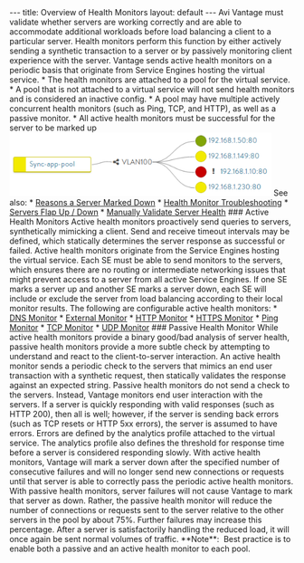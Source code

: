 <html>
 <head></head>
 <body>
  --- title: Overview of Health Monitors layout: default --- Avi Vantage must validate whether servers are working correctly and are able to accommodate additional workloads before load balancing a client to a particular server. Health monitors perform this function by either actively sending a synthetic transaction to a server or by passively monitoring client experience with the server. Vantage sends active health monitors on a periodic basis that originate from Service Engines hosting&nbsp;the virtual service. * The health monitors are attached to a&nbsp;pool for the virtual service. * A pool that is not attached to a virtual service will not send health monitors and is considered an inactive config. * A pool may have multiple actively concurrent health monitors (such as Ping, TCP, and HTTP), as well as a passive monitor. * All active health monitors must be successful for the server to be marked up 
  <a href="img/PoolMonitor.png"><img src="img/PoolMonitor.png" alt="PoolMonitor" width="463" height="112"></a> See also: * 
  <a href="/docs/16.2.2">Reasons a Server Marked Down</a> * 
  <a href="/health-monitor-troubleshooting/">Health Monitor Troubleshooting</a> * 
  <a href="/servers-flapping-up-down/">Servers Flap Up / Down</a> * 
  <a href="/manually-validate-server-health/">Manually Validate Server Health</a> ### Active Health Monitors Active health monitors proactively send queries to servers, synthetically mimicking a client. Send and receive timeout intervals may be defined, which statically determines the server response as successful or failed. Active health monitors originate from the Service Engines hosting the&nbsp;virtual service. Each SE must be able to send monitors to the servers, which ensures there are no routing or intermediate networking issues that might prevent access to a server from all active Service Engines. If&nbsp;one SE marks a server up and another SE marks a server down, each SE will include or exclude the server from load balancing according to their local monitor results. The following are configurable active health monitors: * 
  <a href="/dns-health-monitor/">DNS Monitor</a> * 
  <a href="/external-health-monitor/">External Monitor</a> * 
  <a href="/http-health-monitor/">HTTP Monitor</a> * 
  <a href="/https-health-monitor/">HTTPS Monitor</a> * 
  <a href="/ping-health-monitor/">Ping Monitor</a> * 
  <a href="/tcp-health-monitor/">TCP Monitor</a> * 
  <a href="/udp-health-monitor/">UDP Monitor</a> ### Passive Health Monitor While active health monitors provide a binary good/bad analysis of server health, passive health monitors provide a more subtle check by attempting to understand and react to the client-to-server interaction. An active health monitor sends a periodic check to the servers that mimics an end user transaction with a synthetic request, then statically validates the response against an expected string. Passive health monitors do not send a check to the servers. Instead, Vantage monitors end user interaction with the servers. If a server is quickly responding with valid responses (such as HTTP 200), then all is well; however, if the server is sending back errors (such as TCP resets or HTTP 5xx errors), the server is assumed to have errors. Errors are defined by the analytics profile attached to the virtual service. The analytics profile also defines the threshold for response time before a server is considered responding slowly. With active health monitors, Vantage will mark a server down after the specified number of consecutive failures and will no longer send new connections or requests until that server is able to correctly pass the periodic active health monitors. With passive health monitors, server failures will not cause Vantage to mark that server as down. Rather, the passive health monitor will reduce the number of connections or requests sent to the server relative to the other servers in the pool by about 75%. Further failures may increase this percentage. After a server is satisfactorily handling the reduced load, it will once again be sent normal volumes of traffic. **Note**: &nbsp;Best practice is to enable both a passive and an active health monitor to each pool.
 </body>
</html>